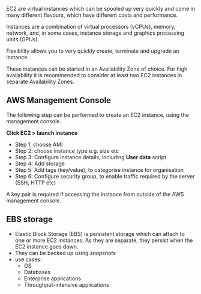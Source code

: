 
EC2 are virtual instances which can be spooled up very quickly and come in many different flavours, which have different costs and performance. 

Instances are a combination of virtual processors (vCPUs), memory, network, and, in some cases, instance storage and graphics processing units (GPUs).

Flexibility allows you to very quickly create, terminate and upgrade an instance. 

These instances can be started in an Availability Zone of choice. For high availability it is recommended to consider at least two EC2 instances in separate Availability Zones. 

## AWS Management Console
The following step can be performed to create an EC2 instance, using the management console.

**Click EC2 > launch instance**

- Step 1: choose AMI
- Step 2: choose instance type e.g. size etc
- Step 3: Configure instance details, including **User data** script
- Step 4: Add storage
- Step 5: Add tags (key/value), to categorise instance for organisation
- Step 6: Configure security group, to enable traffic required by the server (SSH, HTTP etc)

A key pair is required if accessing the instance from outside of the AWS management console.

## EBS storage
- Elastic Block Storage (EBS) is persistent storage which can attach to one or more EC2 instances. As they are separate, they persist when the EC2 instance goes down. 
- They can be backed up using _snapshots_
- use cases:
    - OS
    - Databases
    - Enterprise applications
    - Throughput-intensive applications







